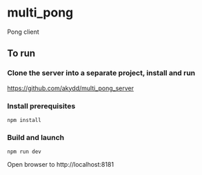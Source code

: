 # multi_pong

Pong client

## To run

### Clone the server into a separate project, install and run
https://github.com/akydd/multi_pong_server

### Install prerequisites
`npm install`

### Build and launch
`npm run dev`

Open browser to http://localhost:8181
